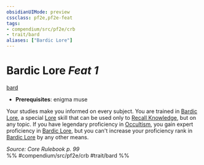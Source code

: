 ```yaml
---
obsidianUIMode: preview
cssclass: pf2e,pf2e-feat
tags:
- compendium/src/pf2e/crb
- trait/bard
aliases: ["Bardic Lore"]
---
```

# Bardic Lore  *Feat 1*  
[bard](/rules/traits/bard.md)  

- **Prerequisites**: enigma muse

Your studies make you informed on every subject. You are trained in [Bardic Lore](/compendium/skills.md#Lore), a special [Lore](/compendium/skills.md#Lore) skill that can be used only to [Recall Knowledge](/rules/actions/recall-knowledge.md), but on any topic. If you have legendary proficiency in [Occultism](/compendium/skills.md#Occultism), you gain expert proficiency in [Bardic Lore](/compendium/skills.md#Lore), but you can't increase your proficiency rank in [Bardic Lore](/compendium/skills.md#Lore) by any other means.

*Source: Core Rulebook p. 99*  
%% #compendium/src/pf2e/crb #trait/bard %%